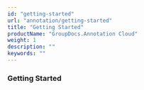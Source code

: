 ```yaml
---
id: "getting-started"
url: "annotation/getting-started"
title: "Getting Started"
productName: "GroupDocs.Annotation Cloud"
weight: 1
description: ""
keywords: ""
---
```


### Getting Started ###



